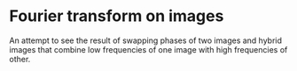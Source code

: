 # Fourier transform on images
 An attempt to see the result of swapping phases of two images and hybrid images that combine low frequencies of one image with high frequencies of other.
